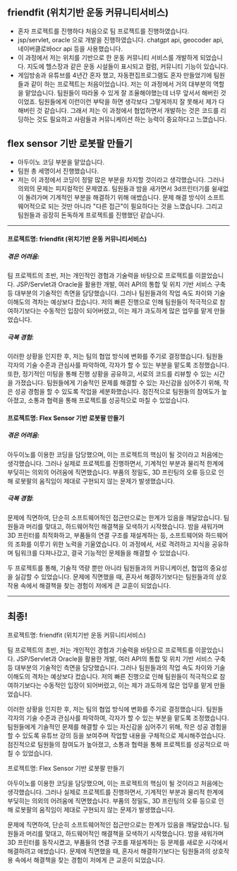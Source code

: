 
## friendfit (위치기반 운동 커뮤니티서비스)
- 혼자 프로젝트를 진행하다 처음으로 팀 프로젝트를 진행하였습니다. 
- jsp/servlet, oracle 으로 개발을 진행하였습니다. chatgpt api, geocoder api, 네이버클로바ocr api 등을 사용했습니다.
- 이 과정에서 저는 위치를 기반으로 한 운동 커뮤니티 서비스를 개발하게 되었습니다. 지도에 헬스장과 같은 운동 시설들이 표시되고 컬럼, 커뮤니티 기능이 있습니다.
- 게임방송과 유튜브를 4년간 혼자 했고, 자동편집프로그램도 혼자 만들었기에 팀원들과 같이 하는 프로젝트는 처음이었습니다. 저는 이 과정에서 거의 대부분의 역할을 맡았습니다. 팀원들이 따라올 수 있게 잘 조율해야했는데 너무 앞서서 해버린 것이었죠. 팀원들에게 이런이런 부탁을 하면 생각보다 그렇게까지 잘 못해서 제가 다 해버린 것 같습니다. 그래서 저는 이 과정에서 협업하면서 개발하는 것은 코드를 리딩하는 것도 필요하고 사람들과 커뮤니케이션 하는 능력이 중요하다고 느꼈습니다.

## flex sensor 기반 로봇팔 만들기
- 아두이노 코딩 부분을 맡았습니다.
- 팀원 총 세명이서 진행했습니다.
- 저는 이 과정에서 코딩이 정말 많은 부분을 차지할 것이라고 생각했습니다. 그러나 의외의 문제는 피지컬적인 문제였죠. 팀원들과 밤을 새가면서 3d프린터기를 쉴새없이 돌려가며 기계적인 부분을 해결하기 위해 애썼습니다. 문제 해결 방식이 소프트웨어적으로 되는 것만 아니라 "다른 접근"이 필요하다는 것을 느꼈습니다. 그리고 팀원들과 굉장히 돈독하게 프로젝트를 진행했던 같습니다.



---


#### 프로젝트명: friendfit (위치기반 운동 커뮤니티서비스)

##### 겪은 어려움:

팀 프로젝트의 초반, 저는 개인적인 경험과 기술력을 바탕으로 프로젝트를 이끌었습니다. JSP/Servlet과 Oracle을 활용한 개발, 여러 API의 통합 및 위치 기반 서비스 구축 등 대부분의 기술적인 측면을 담당했습니다. 그러나 팀원들과의 작업 속도 차이와 기술 이해도의 격차는 예상보다 컸습니다. 저의 빠른 진행으로 인해 팀원들이 적극적으로 참여하기보다는 수동적인 입장이 되어버렸고, 이는 제가 과도하게 많은 업무를 맡게 만들었습니다.

##### 극복 경험:

이러한 상황을 인지한 후, 저는 팀의 협업 방식에 변화를 주기로 결정했습니다. 팀원들 각자의 기술 수준과 관심사를 파악하여, 각자가 할 수 있는 부분을 맡도록 조정했습니다. 또한, 정기적인 미팅을 통해 진행 상황을 공유하고, 서로의 코드를 리뷰할 수 있는 시간을 가졌습니다. 팀원들에게 기술적인 문제를 해결할 수 있는 자신감을 심어주기 위해, 작은 성공 경험을 할 수 있도록 작업을 세분화했습니다. 점진적으로 팀원들의 참여도가 높아졌고, 소통과 협력을 통해 프로젝트를 성공적으로 마칠 수 있었습니다.

#### 프로젝트명: Flex Sensor 기반 로봇팔 만들기

##### 겪은 어려움:

아두이노를 이용한 코딩을 담당했으며, 이는 프로젝트의 핵심이 될 것이라고 처음에는 생각했습니다. 그러나 실제로 프로젝트를 진행하면서, 기계적인 부분과 물리적 한계에 부딪히는 의외의 어려움에 직면했습니다. 부품의 정밀도, 3D 프린팅의 오류 등으로 인해 로봇팔의 움직임이 제대로 구현되지 않는 문제가 발생했습니다.

##### 극복 경험:

문제에 직면하여, 단순히 소프트웨어적인 접근만으로는 한계가 있음을 깨달았습니다. 팀원들과 머리를 맞대고, 하드웨어적인 해결책을 모색하기 시작했습니다. 밤을 새워가며 3D 프린터를 최적화하고, 부품들의 연결 구조를 재설계하는 등, 소프트웨어와 하드웨어의 조화를 이루기 위한 노력을 기울였습니다. 이 과정에서, 서로 격려하고 지식을 공유하며 팀워크를 다져나갔고, 결국 기능적인 문제들을 해결할 수 있었습니다.

두 프로젝트를 통해, 기술적 역량 뿐만 아니라 팀원들과의 커뮤니케이션, 협업의 중요성을 실감할 수 있었습니다. 문제에 직면했을 때, 혼자서 해결하기보다는 팀원들과의 상호작용 속에서 해결책을 찾는 경험이 저에게 큰 교훈이 되었습니다.



---

## 최종!

프로젝트명: friendfit (위치기반 운동 커뮤니티서비스)

팀 프로젝트의 초반, 저는 개인적인 경험과 기술력을 바탕으로 프로젝트를 이끌었습니다. JSP/Servlet과 Oracle을 활용한 개발, 여러 API의 통합 및 위치 기반 서비스 구축 등 대부분의 기술적인 측면을 담당했습니다. 그러나 팀원들과의 작업 속도 차이와 기술 이해도의 격차는 예상보다 컸습니다. 저의 빠른 진행으로 인해 팀원들이 적극적으로 참여하기보다는 수동적인 입장이 되어버렸고, 이는 제가 과도하게 많은 업무를 맡게 만들었습니다.

이러한 상황을 인지한 후, 저는 팀의 협업 방식에 변화를 주기로 결정했습니다. 팀원들 각자의 기술 수준과 관심사를 파악하여, 각자가 할 수 있는 부분을 맡도록 조정했습니다. 팀원들에게 기술적인 문제를 해결할 수 있는 자신감을 심어주기 위해, 작은 성공 경험을 할 수 있도록 유튜브 강의 등을 보여주며 작업할 내용을 구체적으로 제시해주었습니다. 점진적으로 팀원들의 참여도가 높아졌고, 소통과 협력을 통해 프로젝트를 성공적으로 마칠 수 있었습니다.


프로젝트명: Flex Sensor 기반 로봇팔 만들기

아두이노를 이용한 코딩을 담당했으며, 이는 프로젝트의 핵심이 될 것이라고 처음에는 생각했습니다. 그러나 실제로 프로젝트를 진행하면서, 기계적인 부분과 물리적 한계에 부딪히는 의외의 어려움에 직면했습니다. 부품의 정밀도, 3D 프린팅의 오류 등으로 인해 로봇팔의 움직임이 제대로 구현되지 않는 문제가 발생했습니다.

문제에 직면하여, 단순히 소프트웨어적인 접근만으로는 한계가 있음을 깨달았습니다. 팀원들과 머리를 맞대고, 하드웨어적인 해결책을 모색하기 시작했습니다. 밤을 새워가며 3D 프린터를 동작시켰고, 부품들의 연결 구조를 재설계하는 등 문제를 새로운 시각에서 해결하려고 애썼습니다. 문제에 직면했을 때, 혼자서 해결하기보다는 팀원들과의 상호작용 속에서 해결책을 찾는 경험이 저에게 큰 교훈이 되었습니다.